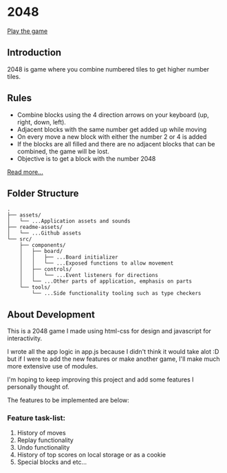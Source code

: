 # 2048

[Play the game](https://cometbroom.github.io/2048-Game/src)

## Introduction

2048 is game where you combine numbered tiles to get higher number tiles.

## Rules

-   Combine blocks using the 4 direction arrows on your keyboard \(up, right, down, left).
-   Adjacent blocks with the same number get added up while moving
-   On every move a new block with either the number 2 or 4 is added
-   If the blocks are all filled and there are no adjacent blocks that can be combined, the game will be lost.
-   Objective is to get a block with the number 2048

[Read more...](https://levelskip.com/puzzle/How-to-play-2048#:~:text=The%20rules%20are%20also%20simple,numbers%20written%20on%20them%20initially.)

## Folder Structure
```
.
├── assets/
│   └── ...Application assets and sounds
├── readme-assets/
│   └── ...Github assets
└── src/
    ├── components/
    │   ├── board/
    │   │   ├── ...Board initializer
    │   │   └── ...Exposed functions to allow movement
    │   ├── controls/
    │   │   └── ...Event listeners for directions
    │   └── ...Other parts of application, emphasis on parts
    └── tools/
        └── ...Side functionality tooling such as type checkers
```

## About Development

This is a 2048 game I made using html-css for design and javascript for interactivity.

I wrote all the app logic in app.js because I didn't think it would take alot :D but if I were to add the new features or make another game, I'll make much more extensive use of modules.

I'm hoping to keep improving this project and add some features I personally thought of.

The features to be implemented are below:

### Feature task-list:

1. History of moves
2. Replay functionality
3. Undo functionality
4. History of top scores on local storage or as a cookie
5. Special blocks and etc...
